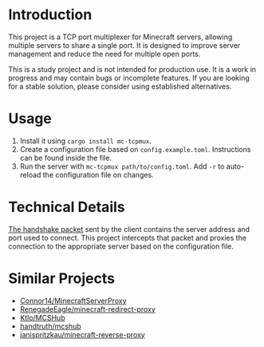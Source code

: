 # Introduction

This project is a TCP port multiplexer for Minecraft servers, allowing multiple servers to share a single port. It is designed to improve server management and reduce the need for multiple open ports.

This is a study project and is not intended for production use. It is a work in progress and may contain bugs or incomplete features. If you are looking for a stable solution, please consider using established alternatives.

# Usage

1. Install it using `cargo install mc-tcpmux`.
2. Create a configuration file based on `config.example.toml`. Instructions can be found inside the file.
3. Run the server with `mc-tcpmux path/to/config.toml`. Add `-r` to auto-reload the configuration file on changes.

# Technical Details

[The handshake packet](https://minecraft.wiki/w/Java_Edition_protocol/Packets#Handshake) sent by the client contains the server address and port used to connect. This project intercepts that packet and proxies the connection to the appropriate server based on the configuration file.

# Similar Projects

- [Connor14/MinecraftServerProxy](https://github.com/Connor14/MinecraftServerProxy)
- [RenegadeEagle/minecraft-redirect-proxy](https://github.com/RenegadeEagle/minecraft-redirect-proxy)
- [Ktlo/MCSHub]( https://github.com/Ktlo/MCSHub)
- [handtruth/mcshub](https://github.com/handtruth/mcshub)
- [janispritzkau/minecraft-reverse-proxy](https://github.com/janispritzkau/minecraft-reverse-proxy)
